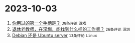 # 2023-10-03

1. [你用过的第一个手柄是？](https://www.v2ex.com/t/978665) `38条评论` `游戏`
1. [退休老教师，在深圳，能找到什么样的工作呢？](https://www.v2ex.com/t/978678) `26条评论` `深圳`
1. [Debian 还是 Ubuntu server](https://www.v2ex.com/t/978670) `13条评论` `Linux`
